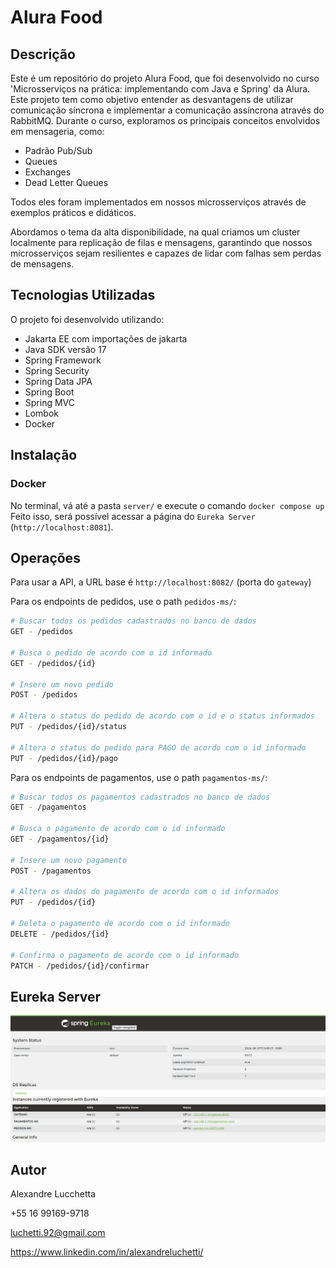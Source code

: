 # Alura Food

## Descrição
Este é um repositório do projeto Alura Food, que foi desenvolvido no curso 'Microsserviços na prática: implementando com Java e Spring' da Alura. 
Este projeto tem como objetivo entender as desvantagens de utilizar comunicação síncrona e implementar a comunicação assíncrona através do RabbitMQ. 
Durante o curso, exploramos os principais conceitos envolvidos em mensageria, como:

- Padrão Pub/Sub
- Queues
- Exchanges
- Dead Letter Queues

Todos eles foram implementados em nossos microsserviços através de exemplos práticos e didáticos.

Abordamos o tema da alta disponibilidade, na qual criamos um cluster localmente para replicação de filas e mensagens, garantindo que nossos microsserviços sejam resilientes e capazes de lidar com falhas sem perdas de mensagens.

## Tecnologias Utilizadas

O projeto foi desenvolvido utilizando:
- Jakarta EE com importações de jakarta
- Java SDK versão 17
- Spring Framework
- Spring Security
- Spring Data JPA
- Spring Boot
- Spring MVC
- Lombok
- Docker

## Instalação
### Docker

No terminal, vá até a pasta `server/` e execute o comando `docker compose up`
Feito isso, será possível acessar a página do `Eureka Server` (`http://localhost:8081`).

## Operações
Para usar a API, a URL base é `http://localhost:8082/` (porta do `gateway`)

Para os endpoints de pedidos, use o path `pedidos-ms/`:
```bash
# Buscar todos os pedidos cadastrados no banco de dados
GET - /pedidos

# Busca o pedido de acordo com o id informado
GET - /pedidos/{id}

# Insere um novo pedido
POST - /pedidos

# Altera o status do pedido de acordo com o id e o status informados 
PUT - /pedidos/{id}/status

# Altera o status do pedido para PAGO de acordo com o id informado
PUT - /pedidos/{id}/pago
```

Para os endpoints de pagamentos, use o path `pagamentos-ms/`:
```bash
# Buscar todos os pagamentos cadastrados no banco de dados
GET - /pagamentos

# Busca o pagamento de acordo com o id informado
GET - /pagamentos/{id}

# Insere um novo pagamento
POST - /pagamentos

# Altera os dados do pagamento de acordo com o id informados 
PUT - /pedidos/{id}

# Deleta o pagamento de acordo com o id informado 
DELETE - /pedidos/{id}

# Confirma o pagamento de acordo com o id informado 
PATCH - /pedidos/{id}/confirmar
```
  
  ## Eureka Server
<img src="server/assets/eureka-server.png">

## Autor

Alexandre Lucchetta

+55 16 99169-9718

luchetti.92@gmail.com

https://www.linkedin.com/in/alexandreluchetti/
